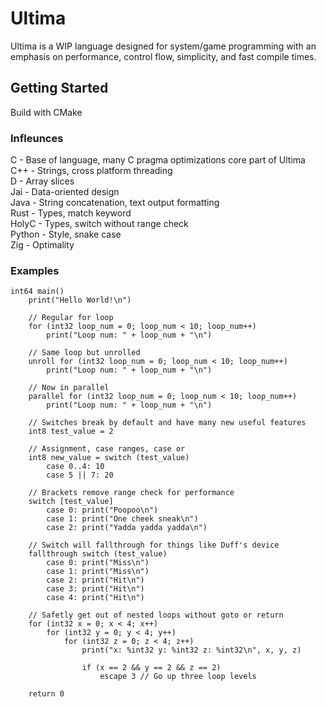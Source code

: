 # Ultima

Ultima is a WIP language designed for system/game programming with an emphasis on performance, control flow, simplicity, and fast compile times.

## Getting Started

Build with CMake<br/>

### Infleunces

C - Base of language, many C pragma optimizations core part of Ultima<br>
C++ - Strings, cross platform threading<br>
D - Array slices<br>
Jai - Data-oriented design<br>
Java - String concatenation, text output formatting<br>
Rust - Types, match keyword<br>
HolyC - Types, switch without range check<br>
Python - Style, snake case<br>
Zig - Optimality<br>

### Examples

```
int64 main()
    print("Hello World!\n")

    // Regular for loop
    for (int32 loop_num = 0; loop_num < 10; loop_num++)
        print("Loop num: " + loop_num + "\n")

    // Same loop but unrolled
    unroll for (int32 loop_num = 0; loop_num < 10; loop_num++)
        print("Loop num: " + loop_num + "\n")

    // Now in parallel
    parallel for (int32 loop_num = 0; loop_num < 10; loop_num++)
        print("Loop num: " + loop_num + "\n")

    // Switches break by default and have many new useful features
    int8 test_value = 2

    // Assignment, case ranges, case or
    int8 new_value = switch (test_value)
        case 0..4: 10
        case 5 || 7: 20

    // Brackets remove range check for performance
    switch [test_value]
        case 0: print("Poopoo\n")
        case 1: print("One cheek sneak\n")
        case 2: print("Yadda yadda yadda\n")

    // Switch will fallthrough for things like Duff's device
    fallthrough switch (test_value)
        case 0: print("Miss\n")
        case 1: print("Miss\n")
        case 2: print("Hit\n")
        case 3: print("Hit\n")
        case 4: print("Hit\n")

    // Safetly get out of nested loops without goto or return
    for (int32 x = 0; x < 4; x++)
        for (int32 y = 0; y < 4; y++)
            for (int32 z = 0; z < 4; z++)
                print("x: %int32 y: %int32 z: %int32\n", x, y, z)
                
                if (x == 2 && y == 2 && z == 2)
                    escape 3 // Go up three loop levels

    return 0
```